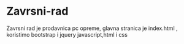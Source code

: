 # Zavrsni-rad
Zavrsni rad je prodavnica pc opreme, glavna stranica je index.html , koristimo bootstrap i jquery javascript,html i css
